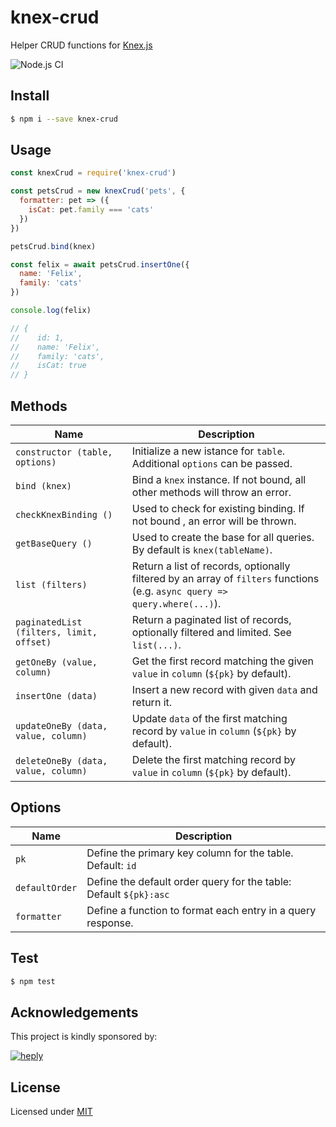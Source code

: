 # knex-crud

Helper CRUD functions for [Knex.js](http://knexjs.org/)

![Node.js CI](https://github.com/heply/knex-crud/workflows/Node.js%20CI/badge.svg)

## Install

```bash
$ npm i --save knex-crud
```

## Usage

```js
const knexCrud = require('knex-crud')

const petsCrud = new knexCrud('pets', {
  formatter: pet => ({
    isCat: pet.family === 'cats'
  })
})

petsCrud.bind(knex)

const felix = await petsCrud.insertOne({
  name: 'Felix',
  family: 'cats'
})

console.log(felix)

// {
//    id: 1,
//    name: 'Felix',
//    family: 'cats',
//    isCat: true
// }
```

## Methods

| Name                                | Description                                                                                                     |
|-------------------------------------|-----------------------------------------------------------------------------------------------------------------|
| `constructor (table, options)`      | Initialize a new istance for `table`. Additional `options` can be passed.                                       |
| `bind (knex)`                       | Bind a `knex` instance. If not bound, all other methods will throw an error.                                   |
| `checkKnexBinding ()`               | Used to check for existing binding. If not bound , an error will be thrown.                                    |
| `getBaseQuery ()`                   | Used to create the base for all queries. By default is `knex(tableName)`.                              |
| `list (filters)`                    | Return a list of records, optionally filtered by an array of `filters` functions (e.g. `async query => query.where(...)`). |
| `paginatedList (filters, limit, offset)` | Return a paginated list of records, optionally filtered and limited. See `list(...)`. |
| `getOneBy (value, column)`          | Get the first record matching the given `value` in `column` (`${pk}` by default).                               |
| `insertOne (data)`                  | Insert a new record with given `data` and return it.                                                            |
| `updateOneBy (data, value, column)` | Update `data` of the first matching record by `value` in `column` (`${pk}` by default).                         |
| `deleteOneBy (data, value, column)` | Delete the first matching record by `value` in `column` (`${pk}` by default).                                   |

## Options

| Name           | Description                                                       |
|----------------|-------------------------------------------------------------------|
| `pk`           | Define the primary key column for the table. Default: `id`        |
| `defaultOrder` | Define the default order query for the table: Default `${pk}:asc` |
| `formatter`    | Define a function to format each entry in a query response.       |

## Test

```bash
$ npm test
```

## Acknowledgements

This project is kindly sponsored by:

[![heply](https://raw.githack.com/heply/brand/master/heply-logo.svg)](https://www.heply.it)

## License

Licensed under [MIT](./LICENSE)
